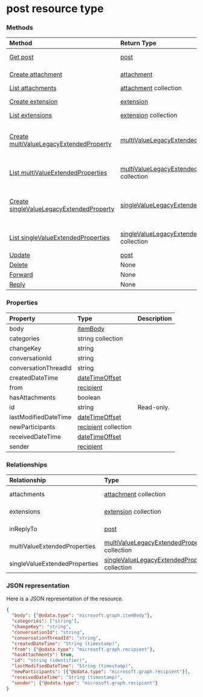 # post resource type




### Methods

| Method		   | Return Type	|Description|
|:---------------|:--------|:----------|
|[Get post](../api/post_get.md) | [post](post.md) |Read properties and relationships of post object.|
|[Create attachment](../api/post_post_attachments.md) |[attachment](attachment.md)| Create a new attachment by posting to the attachments collection.|
|[List attachments](../api/post_list_attachments.md) |[attachment](attachment.md) collection| Get a attachment object collection.|
|[Create extension](../api/post_post_extensions.md) |[extension](extension.md)| Create a new extension by posting to the extensions collection.|
|[List extensions](../api/post_list_extensions.md) |[extension](extension.md) collection| Get a extension object collection.|
|[Create multiValueLegacyExtendedProperty](../api/post_post_multivalueextendedproperties.md) |[multiValueLegacyExtendedProperty](multivaluelegacyextendedproperty.md)| Create a new multiValueLegacyExtendedProperty by posting to the multiValueExtendedProperties collection.|
|[List multiValueExtendedProperties](../api/post_list_multivalueextendedproperties.md) |[multiValueLegacyExtendedProperty](multivaluelegacyextendedproperty.md) collection| Get a multiValueLegacyExtendedProperty object collection.|
|[Create singleValueLegacyExtendedProperty](../api/post_post_singlevalueextendedproperties.md) |[singleValueLegacyExtendedProperty](singlevaluelegacyextendedproperty.md)| Create a new singleValueLegacyExtendedProperty by posting to the singleValueExtendedProperties collection.|
|[List singleValueExtendedProperties](../api/post_list_singlevalueextendedproperties.md) |[singleValueLegacyExtendedProperty](singlevaluelegacyextendedproperty.md) collection| Get a singleValueLegacyExtendedProperty object collection.|
|[Update](../api/post_update.md) | [post](post.md)	|Update post object. |
|[Delete](../api/post_delete.md) | None |Delete post object. |
|[Forward](../api/post_forward.md)|None||
|[Reply](../api/post_reply.md)|None||

### Properties
| Property	   | Type	|Description|
|:---------------|:--------|:----------|
|body|[itemBody](itembody.md)||
|categories|string collection||
|changeKey|string||
|conversationId|string||
|conversationThreadId|string||
|createdDateTime|[dateTimeOffset](datetimeoffset.md)||
|from|[recipient](recipient.md)||
|hasAttachments|boolean||
|id|string| Read-only.|
|lastModifiedDateTime|[dateTimeOffset](datetimeoffset.md)||
|newParticipants|[recipient](recipient.md) collection||
|receivedDateTime|[dateTimeOffset](datetimeoffset.md)||
|sender|[recipient](recipient.md)||

### Relationships
| Relationship | Type	|Description|
|:---------------|:--------|:----------|
|attachments|[attachment](attachment.md) collection| Read-only. Nullable.|
|extensions|[extension](extension.md) collection| Read-only. Nullable.|
|inReplyTo|[post](post.md)| Read-only. Nullable.|
|multiValueExtendedProperties|[multiValueLegacyExtendedProperty](multivaluelegacyextendedproperty.md) collection| Read-only. Nullable.|
|singleValueExtendedProperties|[singleValueLegacyExtendedProperty](singlevaluelegacyextendedproperty.md) collection| Read-only. Nullable.|

### JSON representation

Here is a JSON representation of the resource.

<!-- {
  "blockType": "resource",
  "optionalProperties": [

  ],
  "@odata.type": "microsoft.graph.post"
}-->

```json
{
  "body": {"@odata.type": "microsoft.graph.itemBody"},
  "categories": ["string"],
  "changeKey": "string",
  "conversationId": "string",
  "conversationThreadId": "string",
  "createdDateTime": "String (timestamp)",
  "from": {"@odata.type": "microsoft.graph.recipient"},
  "hasAttachments": true,
  "id": "string (identifier)",
  "lastModifiedDateTime": "String (timestamp)",
  "newParticipants": [{"@odata.type": "microsoft.graph.recipient"}],
  "receivedDateTime": "String (timestamp)",
  "sender": {"@odata.type": "microsoft.graph.recipient"}
}

```

<!-- uuid: 8fcb5dbc-d5aa-4681-8e31-b001d5168d79
2015-10-25 14:57:30 UTC -->
<!-- {
  "type": "#page.annotation",
  "description": "post resource",
  "keywords": "",
  "section": "documentation",
  "tocPath": ""
}-->